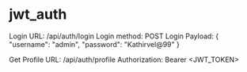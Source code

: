 # jwt_auth


Login URL: /api/auth/login
Login method: POST
Login Payload:
{
  "username": "admin",
  "password": "Kathirvel@99"
}

Get Profile URL: /api/auth/profile
Authorization: Bearer <JWT_TOKEN>
